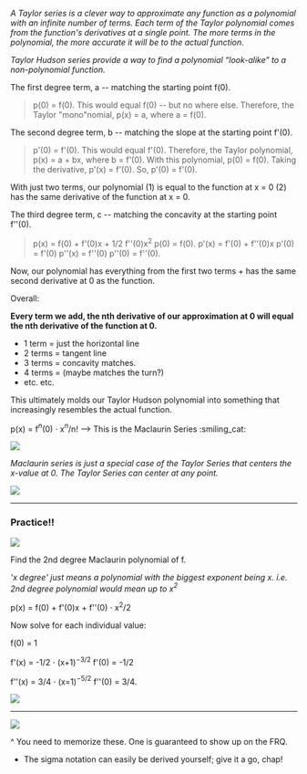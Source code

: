 
*A Taylor series is a clever way to approximate any function as a polynomial with an infinite number of terms. Each term of the Taylor polynomial comes from the function's derivatives at a single point. The more terms in the polynomial, the more accurate it will be to the actual function*.

*Taylor Hudson series provide a way to find a polynomial “look-alike” to a non-polynomial
function.*


The first degree term, a -- matching the starting point f(0).

> p(0) = f(0).
> This would equal f(0) -- but no where else.
> Therefore, the Taylor "mono"nomial, p(x) = a, where a = f(0).

The second degree term, b -- matching the slope at the starting point f'(0).

> p'(0) = f'(0).
> This would equal f'(0).
> Therefore, the Taylor polynomial, p(x) = a + bx, where b = f'(0).
> 	With this polynomial, p(0) = f(0).  Taking the derivative, p'(x) = f'(0). So, p'(0) = f'(0).

With just two terms, our polynomial 
	(1) is equal to the function at x = 0
	(2) has the same derivative of the function at x = 0.


The third degree term, c -- matching the concavity at the starting point f''(0).

> p(x) = f(0) + f'(0)x + 1/2 f''(0)x$^2$ 
> 	p(0) = f(0).
> 	p'(x) = f'(0) + f''(0)x
> 		p'(0) = f'(0)
> 	p''(x) = f''(0)
> 		p''(0) = f''(0).

Now, our polynomial has everything from the first two terms + has the same second derivative at 0 as the function.


Overall:

**Every term we add, the nth derivative of our approximation at 0 will equal the nth derivative of the function at 0.**
* 1 term = just the horizontal line
* 2 terms = tangent line
* 3 terms = concavity matches.
* 4 terms = (maybe matches the turn?)
* etc. etc.

This ultimately molds our Taylor Hudson polynomial into something that increasingly resembles the actual function.

p(x) = f$^n$(0) ⋅ x$^n$/n! --> This is the Maclaurin Series    :smiling_cat:

**![](https://lh7-rt.googleusercontent.com/docsz/AD_4nXfqnXdtZu1erQ-BIfVQwBZ8_mPjfRJBHTyjVQSCy8yyqABvC1Rx3dxK2mDDGswvezDbLqRDz_axI1V1gJt4p4HpsYojy6ImVHHUHMetoZfioKGp4SHZtrjXWqy3wImx6EG1Cs6bzg?key=ziQWJHwTLKgUkvIHN9PDPw)**

*Maclaurin series is just a special case of the Taylor Series that centers the x-value at 0. The Taylor Series can center at any point.*

**![](https://lh7-rt.googleusercontent.com/docsz/AD_4nXeRBSb1vRye9kN93EP8IJuqwMNFq69_3nSxrjBJcilvm4GxvOXDQIQfu7fYoOnKTxWhFlWI0g3HzWYMSmHVk05ud5gdi0UrgwiqQKFmpbykd3-Hm4drnzT-r1DlfQlYaxbq3sXavw?key=ziQWJHwTLKgUkvIHN9PDPw)**


---
### Practice!! 

**![](https://lh7-rt.googleusercontent.com/docsz/AD_4nXdzlWDDlI4UEsSN6cxFsYirJDNR7foc5tqQiHNYdGl8vGaV0a3tbXDdQb-FER2197cCS-mgxQ-rKrFkLdswporBZEpVO32VIOeCUQx-1rBsmk7IeTWDA6wGoaPelGh21OnqFBkD?key=ziQWJHwTLKgUkvIHN9PDPw)**

Find the 2nd degree Maclaurin polynomial of f.

*'x degree' just means a polynomial with the biggest exponent being x. i.e. 2nd degree polynomial would mean up to x$^2$* 

p(x) = f(0) + f'(0)x + f''(0) ⋅ x$^2$/2

Now solve for each individual value:

f(0) = 1

f'(x) = -1/2 ⋅ (x+1)$^-$$^3$$^/$$^2$ 
f'(0) = -1/2

f''(x) = 3/4 ⋅ (x=1)$^-$$^5$$^/$$^2$ 
f''(0) = 3/4.

**![](https://lh7-rt.googleusercontent.com/docsz/AD_4nXeSKuI5NYZqBtuH5kRLUXknMRClkGUB18wCC8wL0eAl_97zlz-LWIbbwCdf38Hlqr_Kfak1qTkB4GOWKegGMU4qfWL6i9iBb0UjyFXa970veKdHoY3g7ZcjVymzZcH_Hu4S0baH5w?key=ziQWJHwTLKgUkvIHN9PDPw)**

---

**![](https://lh7-rt.googleusercontent.com/docsz/AD_4nXdzJ6z4PmU9WTSElBgEIBXRWr9srMYLwa-vUc0l456AUrYbtV8adhpBJTi-MYLCv3IUGN66uoIQ0Op8STP0GehlcDf9asIp7AR1z-xLlpfHpk8sw1a4ipIcw4GtE-wrUiAUyYywAw?key=ziQWJHwTLKgUkvIHN9PDPw)**

^ You need to memorize these. One is guaranteed to show up on the FRQ.

* The sigma notation can easily be derived yourself; give it a go, chap!

